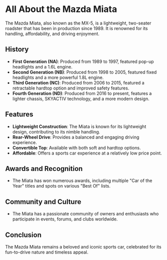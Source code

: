 # All About the Mazda Miata

The Mazda Miata, also known as the MX-5, is a lightweight, two-seater roadster that has been in production since 1989. It is renowned for its handling, affordability, and driving enjoyment.

## History

- **First Generation (NA)**: Produced from 1989 to 1997, featured pop-up headlights and a 1.6L engine.
- **Second Generation (NB)**: Produced from 1998 to 2005, featured fixed headlights and a more powerful 1.8L engine.
- **Third Generation (NC)**: Produced from 2006 to 2015, featured a retractable hardtop option and improved safety features.
- **Fourth Generation (ND)**: Produced from 2016 to present, features a lighter chassis, SKYACTIV technology, and a more modern design.

## Features

- **Lightweight Construction**: The Miata is known for its lightweight design, contributing to its nimble handling.
- **Rear-Wheel Drive**: Provides a balanced and engaging driving experience.
- **Convertible Top**: Available with both soft and hardtop options.
- **Affordable**: Offers a sports car experience at a relatively low price point.

## Awards and Recognition

- The Miata has won numerous awards, including multiple "Car of the Year" titles and spots on various "Best Of" lists.

## Community and Culture

- The Miata has a passionate community of owners and enthusiasts who participate in events, forums, and clubs worldwide.

## Conclusion

The Mazda Miata remains a beloved and iconic sports car, celebrated for its fun-to-drive nature and timeless appeal.
